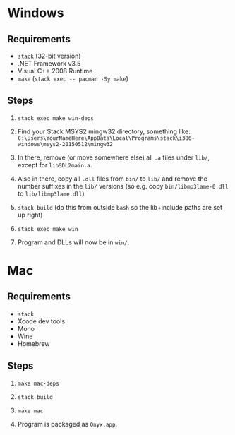 # Windows

## Requirements

  * `stack` (32-bit version)
  * .NET Framework v3.5
  * Visual C++ 2008 Runtime
  * `make` (`stack exec -- pacman -Sy make`)

## Steps

1. `stack exec make win-deps`

2. Find your Stack MSYS2 mingw32 directory, something like: `C:\Users\YourNameHere\AppData\Local\Programs\stack\i386-windows\msys2-20150512\mingw32`

3. In there, remove (or move somewhere else) all `.a` files under `lib/`, except for `libSDL2main.a`.

4. Also in there, copy all `.dll` files from `bin/` to `lib/` and remove the number suffixes in the `lib/` versions (so e.g. copy `bin/libmp3lame-0.dll` to `lib/libmp3lame.dll`)

5. `stack build` (do this from outside `bash` so the lib+include paths are set up right)

6. `stack exec make win`

7. Program and DLLs will now be in `win/`.

# Mac

## Requirements

  * `stack`
  * Xcode dev tools
  * Mono
  * Wine
  * Homebrew

## Steps

1. `make mac-deps`

2. `stack build`

3. `make mac`

4. Program is packaged as `Onyx.app`.
